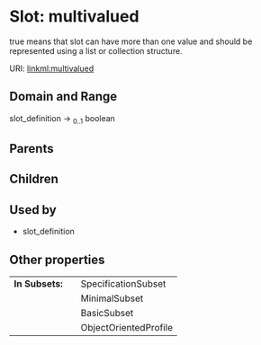 
# Slot: multivalued


true means that slot can have more than one value and should be represented using a list or collection structure.

URI: [linkml:multivalued](https://w3id.org/linkml/multivalued)


## Domain and Range

slot_definition &#8594;  <sub>0..1</sub> boolean

## Parents


## Children


## Used by

 * slot_definition

## Other properties

|  |  |  |
| --- | --- | --- |
| **In Subsets:** | | SpecificationSubset |
|  | | MinimalSubset |
|  | | BasicSubset |
|  | | ObjectOrientedProfile |

